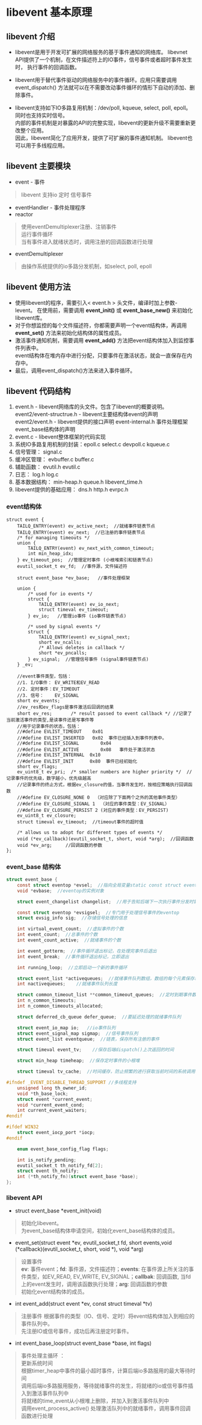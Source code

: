 # libevent 基本原理

## libevent 介绍
* libevent是用于开发可扩展的网络服务的基于事件通知的网络库。
  libevnet API提供了一个机制，在文件描述符上的IO事件，信号事件或者超时事件发生时，
  执行事件的回调函数。

* libevent用于替代事件驱动的网络服务中的事件循环。应用只需要调用event_dispatch()
  方法就可以在不需要改动事件循环的情形下自动的添加、删除事件。

* libevent支持如下IO多路复用机制：/dev/poll, kqueue, select, poll, epoll。同时也支持实时信号。  
  内部的事件机制是对暴露的API的完整实现，libevent的更新升级不需要重新更改整个应用。  
  因此，libevent简化了应用开发，提供了可扩展的事件通知机制。 libevent也可以用于多线程应用。 
  
## libevent 主要模块
* event - 事件
> libevent 支持io 定时 信号事件
* eventHandler - 事件处理程序
* reactor
>使用eventDemultiplexer注册、注销事件  
运行事件循环  
当有事件进入就绪状态时，调用注册的回调函数进行处理
* eventDemultiplexer
>由操作系统提供的io多路分发机制，如select,  poll, epoll
  
## libevent 使用方法

* 使用libevent的程序，需要引入< event.h > 头文件，编译时加上参数-levent。
  在使用前，需要调用 **event_init()** 或 **event_base_new()** 来初始化libevent库。
* 对于你想监控的每个文件描述符，你都需要声明一个event结构体，再调用 **event_set()** 方法来初始化结构体的属性成员。
* 激活事件通知机制，需要调用 **event_add()** 方法把event结构体加入到监控事件列表中。  
event结构体在堆内存中进行分配，只要事件在激活状态，就会一直保存在内存中。
* 最后，调用event_dispatch()方法来进入事件循环。

## libevent 代码结构

1. event.h - libevent网络库的头文件。包含了libevent的概要说明。
    event2/event-structrue.h - libevent主要结构体event的声明
    event2/event.h - libevent提供的接口声明
    event-internal.h 事件处理框架event_base结构体的声明
2. event.c - libevent整体框架的代码实现
3. 系统IO多路复用机制的封装：epoll.c select.c devpoll.c kqueue.c
4. 信号管理： signal.c
5. 缓冲区管理： evbuffer.c buffer.c
6. 辅助函数： evutil.h evutil.c
7. 日志： log.h log.c
8. 基本数据结构： min-heap.h queue.h  libevent_time.h
9. libevent提供的基础应用： dns.h http.h evrpc.h

### event结构体

```
struct event {
	TAILQ_ENTRY(event) ev_active_next;  //就绪事件链表节点
	TAILQ_ENTRY(event) ev_next;  //已注册的事件链表节点
	/* for managing timeouts */
	union {
		TAILQ_ENTRY(event) ev_next_with_common_timeout;
		int min_heap_idx;  
	} ev_timeout_pos;  //管理定时事件 (小根堆索引和链表节点)
	evutil_socket_t ev_fd;  //事件源，文件描述符

	struct event_base *ev_base;   //事件处理框架

	union {
		/* used for io events */
		struct {
			TAILQ_ENTRY(event) ev_io_next;
			struct timeval ev_timeout;
		} ev_io;   //管理io事件 (io事件链表节点)

		/* used by signal events */
		struct {
			TAILQ_ENTRY(event) ev_signal_next;
			short ev_ncalls;
			/* Allows deletes in callback */
			short *ev_pncalls;
		} ev_signal;  //管理信号事件 (signal事件链表节点)
	} _ev;

	//event事件类型，包括：
	//1. I/O事件： EV_WRITE和EV_READ 
	//2. 定时事件：EV_TIMEOUT
	//3. 信号：    EV_SIGNAL 
	short ev_events;   
	//ev_res和ev_flags是事件激活后回调的结果
	short ev_res;		/* result passed to event callback */ //记录了当前激活事件的类型,是读事件还是写事件等
	//用于记录事件的状态，包括：
	//#define EVLIST_TIMEOUT    0x01 
	//#define EVLIST_INSERTED   0x02  事件已经插入到事件列表中。
	//#define EVLIST_SIGNAL        0x04
	//#define EVLIST_ACTIVE        0x08   事件处于激活状态
	//#define EVLIST_INTERNAL  0x10  
	//#define EVLIST_INIT      0x80  事件已经初始化
	short ev_flags;   
	ev_uint8_t ev_pri;	/* smaller numbers are higher priority */  //记录事件的优先级，数字越小，优先级越高
	//记录事件的终止方式，根据ev_closure的值，当事件发生时，按相应策略执行回调函数
	//#define EV_CLOSURE_NONE 0  （对应除了下面两个之外的其他事件类型）
    //#define EV_CLOSURE_SIGNAL 1  （对应的事件类型：EV_SIGNAL）
	//#define EV_CLOSURE_PERSIST 2 (对应的事件类型：EV_PERSIST)
	ev_uint8_t ev_closure;
	struct timeval ev_timeout;  //timeout事件的超时值

	/* allows us to adopt for different types of events */
	void (*ev_callback)(evutil_socket_t, short, void *arg);  //回调函数
	void *ev_arg;     //回调函数的参数
};
```

### event_base 结构体
``` C
struct event_base {
	const struct eventop *evsel;  //指向全局变量static const struct eventop * eventops[]中的一个，对应着底层的io多路复用实现
	void *evbase;  //eventop的实例对象

	struct event_changelist changelist;  //用于告知后端下一次执行事件分发时需要注意的事件列表

	const struct eventop *evsigsel;  //专门用于处理信号事件的eventop
	struct evsig_info sig;  //存储信号处理的信息

	int virtual_event_count;  //虚拟事件的个数
	int event_count;  //总事件的个数
	int event_count_active;  //就绪事件的个数

	int event_gotterm;  //事件循环退出标记，在处理完事件后退出
	int event_break;  //事件循环退出标记，立即退出

	int running_loop;  //立即启动一个新的事件循环

	struct event_list *activequeues;  //就绪事件队列数组，数组的每个元素保存着一个特定优先级的就绪队列事件链表
	int nactivequeues;    //就绪事件队列长度

	struct common_timeout_list **common_timeout_queues;  //定时到期事件数组
	int n_common_timeouts;
	int n_common_timeouts_allocated;

	struct deferred_cb_queue defer_queue;  //要延迟处理的就绪事件队列

	struct event_io_map io;   //io事件队列
	struct event_signal_map sigmap;  //信号事件队列
	struct event_list eventqueue;  //链表，保存所有注册的事件

	struct timeval event_tv;    //保存后端dispatch()上次返回的时间

	struct min_heap timeheap;  //保存定时事件的小根堆

	struct timeval tv_cache;  //时间缓存，防止频繁的进行获取当前时间的系统调用

#ifndef _EVENT_DISABLE_THREAD_SUPPORT //多线程支持
	unsigned long th_owner_id;
	void *th_base_lock;
	struct event *current_event;
	void *current_event_cond;
	int current_event_waiters;
#endif

#ifdef WIN32
	struct event_iocp_port *iocp;
#endif

	enum event_base_config_flag flags;

	int is_notify_pending;
	evutil_socket_t th_notify_fd[2];
	struct event th_notify;
	int (*th_notify_fn)(struct event_base *base);
};
```

### libevent API
* struct event_base *event_init(void)  
>初始化libevent。  
为event_base结构体申请空间，初始化event_base结构体的成员。

* event_set(struct event *ev, evutil_socket_t fd, short events,void (*callback)(evutil_socket_t, short, void *), void *arg)
>设置事件  
**ev**: 事件event；**fd**: 事件源，文件描述符；**events**: 在事件源上所关注的事件类型，如EV_READ, EV_WRITE, EV_SIGNAL；**callbak**: 回调函数, 当fd上的event发生时，调用该函数执行处理；**arg**: 回调函数的参数  
初始化event结构体的成员。

* int event_add(struct event *ev, const struct timeval *tv)
>注册事件
根据事件的类型（IO、信号、定时）将event结构体加入到相应的事件队列中。  
先注册IO或信号事件，成功后再注册定时事件。

* int event_base_loop(struct event_base *base, int flags)
>事件处理主循环 ：  
更新系统时间  
根据timer_heap中事件的最小超时事件，计算后端io多路服用的最大等待时间   
调用后端io多路服用服务，等待就绪事件的发生，将就绪的io或信号事件插入到激活事件队列中  
将就绪的time_event从小根堆上删除，并加入到激活事件队列中  
调用event_process_active() 处理激活队列中的就绪事件，调用事件回调函数进行处理

